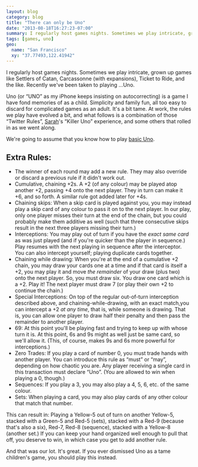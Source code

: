 ```yaml
---
layout: blog
category: blog
title: "There can only be Uno"
date: "2013-08-18T16:27:23-07:00"
summary: I regularly host games nights. Sometimes we play intricate, grown up games like Settlers of Catan, Carcassonne (with expansions), Ticket to Ride, and the like. Recently we've been taken to playing …Uno. Here are some notes on why, and the large extended ruleset we built up to wonderful effect.
tags: [games, uno]
geo:
  name: "San Francisco"
  xy: "37.77493,122.41942"
---
```

I regularly host games nights. Sometimes we play intricate, grown up games like Settlers of Catan, Carcassonne (with expansions), Ticket to Ride, and the like. Recently we've been taken to playing …Uno.

Uno (or “UNO” as my iPhone keeps insisting on autocorrecting) is a game I have fond memories of as a child. Simplicity and family fun, all too easy to discard for complicated games as an adult. It's a bit tame. At work, the rules we play have evolved a bit, and what follows is a combination of those “Twitter Rules”, [Sarah](http://sourjayne.com)'s “Killer Uno” experience, and some others that rolled in as we went along.

We're going to assume that you know how to play [basic Uno](http://en.wikipedia.org/wiki/Uno_(card_game)#Official_rules).

## Extra Rules:

* The winner of each round may add a new rule. They may also override or discard a previous rule if it didn't work out.
* Cumulative, chaining +2s. A +2 (of any colour) may be played atop another +2, passing +4 onto the next player. They in turn can make it +6, and so forth. A similar rule got added later for +4s.
* Chaining skips: When a skip card is played against you, you may instead play a skip card of any colour to pass it on to the next player. In our play, only one player misses their turn at the end of the chain, but you could probably make them additive as well (such that three consecutive skips result in the next three players missing their turn.)
* Interceptions: You may play out of turn if you have the *exact same card* as was just played (and if you're quicker than the player in sequence.) Play resumes with the next playing in sequence after the interceptor. You can also intercept yourself;  playing duplicate cards together.
* Chaining while drawing: When you're at the end of a cumulative +2 chain, you may draw your cards one at a time and if that card is itself a +2, you may play it and move *the remainder* of your draw (plus two) onto the next player. So, you must draw six. You draw one card which is a +2. Play it! The next player must draw 7 (or play their own +2 to continue the chain.)
* Special Interceptions: On top of the regular out-of-turn interception described above, and chaining-while-drawing, with an exact match,you can intercept a +2 *at any time*, that is, while someone is drawing. That is, you can allow one player to draw half their penalty and then pass the remainder to another player.
* 69: At this point you'll be playing fast and trying to keep up with whose turn it is. At this point, 6s and 9s might as well just be same card, so we'll allow it. (This, of course, makes 9s and 6s more powerful for interceptions.)
* Zero Trades: If you play a card of number 0, you must trade hands with another player. You can introduce this rule as “must” or “may”, depending on how chaotic you are. Any player receiving a single card in this transaction must declare “Uno”. (You are allowed to win when playing a 0, though.)
* Sequences: If you play a 3, you may also play a 4, 5, 6, etc. of the same colour.
* Sets: When playing a card, you may also play cards of any other colour that match that number.

This can result in: Playing a Yellow-5 out of turn on another Yellow-5, stacked with a Green-5 and Red-5 (sets), stacked with a Red-9 (because that's also a six), Red-7, Red-8 (sequence), stacked with a Yellow-8 (another set.) If you can keep your hand organized well enough to pull that off, you deserve to win, in which case you get to add another rule.

And that was our lot. It's great. If you ever dismissed Uno as a tame children's game, you should play this instead.